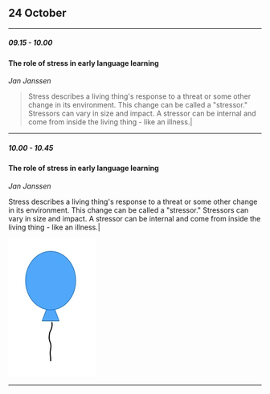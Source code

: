 

## 24 October
---
##### 09.15 - 10.00

#### The role of stress in early language learning

*Jan Janssen*
>Stress describes a living thing's response to a threat or some other change in its environment. This change can be called a "stressor." Stressors can vary in size and impact. A stressor can be internal and come from inside the living thing - like an illness.|

---
##### 10.00 - 10.45

#### The role of stress in early language learning

*Jan Janssen*

Stress describes a living thing's response to a threat or some other change in its environment. This change can be called a "stressor." Stressors can vary in size and impact. A stressor can be internal and come from inside the living thing - like an illness.|

![insert table/figure here](./balloon_blue.jpg)

---




